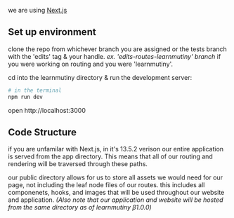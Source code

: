 we are using [Next.js](https://nextjs.org/)

## Set up environment

clone the repo from whichever branch you are assigned or the tests branch with the 'edits' tag & your handle.
_ex. 'edits-routes-learnmutiny' branch_ if you were working on routing and you were 'learnmutiny'.

cd into the learnmutiny directory & run the development server:

```bash
# in the terminal
npm run dev

```

open http://localhost:3000

## Code Structure

if you are unfamilar with Next.js, in it's 13.5.2 verison our entire application is served from the app directory. This means that all of our routing and rendering will be traversed through these paths.

our public directory allows for us to store all assets we would need for our page, not including the leaf node files of our routes. this includes all componenets, hooks, and images that will be used throughout our website and application. _(Also note that our application and website will be hosted from the same directory as of learnmutiny β1.0.0)_
